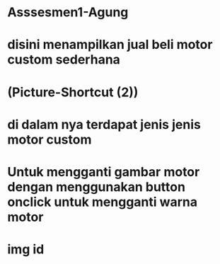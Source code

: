 # Asssesmen1-Agung
# disini menampilkan jual beli motor custom sederhana 
# (Picture-Shortcut (2))
# di dalam nya terdapat jenis jenis motor custom
# Untuk mengganti gambar motor dengan menggunakan button onclick untuk mengganti warna motor
# img id 